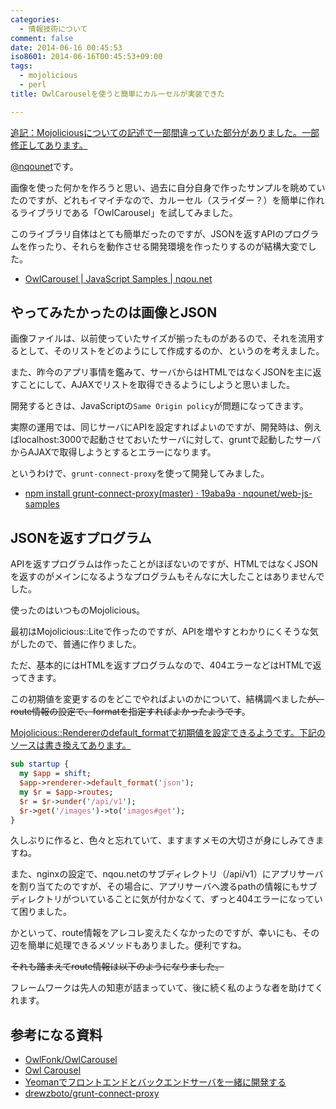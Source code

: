 ```yaml
---
categories:
  - 情報技術について
comment: false
date: 2014-06-16 00:45:53
iso8601: 2014-06-16T00:45:53+09:00
tags:
  - mojolicious
  - perl
title: OwlCarouselを使うと簡単にカルーセルが実装できた

---
```


<p><ins>追記：Mojoliciousについての記述で一部間違っていた部分がありました。一部修正してあります。</ins></p>

<p><a href="https://twitter.com/nqounet">@nqounet</a>です。</p>

<p>画像を使った何かを作ろうと思い、過去に自分自身で作ったサンプルを眺めていたのですが、どれもイマイチなので、カルーセル（スライダー？）を簡単に作れるライブラリである「OwlCarousel」を試してみました。</p>

<p>このライブラリ自体はとても簡単だったのですが、JSONを返すAPIのプログラムを作ったり、それらを動作させる開発環境を作ったりするのが結構大変でした。</p>

<ul>
<li><a href="https://www.nqou.net/samples/owlcarousel.html">OwlCarousel | JavaScript Samples | nqou.net</a></li>
</ul>



<h2>やってみたかったのは画像とJSON</h2>

<p>画像ファイルは、以前使っていたサイズが揃ったものがあるので、それを流用するとして、そのリストをどのようにして作成するのか、というのを考えました。</p>

<p>また、昨今のアプリ事情を鑑みて、サーバからはHTMLではなくJSONを主に返すことにして、AJAXでリストを取得できるようにしようと思いました。</p>

<p>開発するときは、JavaScriptの<code>Same Origin policy</code>が問題になってきます。</p>

<p>実際の運用では、同じサーバにAPIを設定すればよいのですが、開発時は、例えばlocalhost:3000で起動させておいたサーバに対して、gruntで起動したサーバからAJAXで取得しようとするとエラーになります。</p>

<p>というわけで、<code>grunt-connect-proxy</code>を使って開発してみました。</p>

<ul>
<li><a href="https://github.com/nqounet/web-js-samples/commit/19aba9a90d91d00435e95052041136de144688a1">npm install grunt-connect-proxy(master) · 19aba9a · nqounet/web-js-samples</a></li>
</ul>

<h2>JSONを返すプログラム</h2>

<p>APIを返すプログラムは作ったことがほぼないのですが、HTMLではなくJSONを返すのがメインになるようなプログラムもそんなに大したことはありませんでした。</p>

<p>使ったのはいつものMojolicious。</p>

<p>最初はMojolicious::Liteで作ったのですが、APIを増やすとわかりにくそうな気がしたので、普通に作りました。</p>

<p>ただ、基本的にはHTMLを返すプログラムなので、404エラーなどはHTMLで返ってきます。</p>

<p>この初期値を変更するのをどこでやればよいのかについて、結構調べました<del>が、route情報の設定で、formatを指定すればよかったようです</del>。</p>

<p><ins>Mojolicious::Rendererのdefault_formatで初期値を設定できるようです。下記のソースは書き換えてあります。</ins></p>

```perl
sub startup {
  my $app = shift;
  $app->renderer->default_format('json');
  my $r = $app->routes;
  $r = $r->under('/api/v1');
  $r->get('/images')->to('images#get');
}
```

<p>久しぶりに作ると、色々と忘れていて、ますますメモの大切さが身にしみてきますね。</p>

<p>また、nginxの設定で、nqou.netのサブディレクトリ（/api/v1）にアプリサーバを割り当てたのですが、その場合に、アプリサーバへ渡るpathの情報にもサブディレクトリがついていることに気が付かなくて、ずっと404エラーになっていて困りました。</p>

<p>かといって、route情報をアレコレ変えたくなかったのですが、幸いにも、その辺を簡単に処理できるメソッドもありました。便利ですね。</p>

<p><del>それも踏まえてroute情報は以下のようになりました。</del></p>

<p>フレームワークは先人の知恵が詰まっていて、後に続く私のような者を助けてくれます。</p>

<h2>参考になる資料</h2>

<ul>
<li><a href="https://github.com/OwlFonk/OwlCarousel">OwlFonk/OwlCarousel</a></li>
<li><a href="http://owlgraphic.com/owlcarousel/">Owl Carousel</a></li>
<li><a href="http://nantokaworks.com/p1047/">Yeomanでフロントエンドとバックエンドサーバを一緒に開発する</a></li>
<li><a href="https://github.com/drewzboto/grunt-connect-proxy">drewzboto/grunt-connect-proxy</a></li>
</ul>
    	